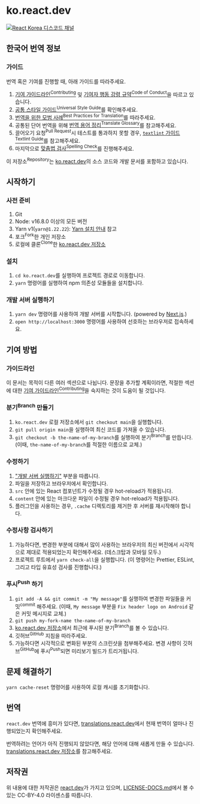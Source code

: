  # ko.react.dev

[![React Korea 디스코드 채널](https://dcbadge.vercel.app/api/server/YXdTyCh5KF)](https://discord.gg/YXdTyCh5KF)

## 한국어 번역 정보

### 가이드

번역 혹은 기여를 진행할 때, 아래 가이드를 따라주세요.

1. [기여 가이드라인<sup>Contributing</sup>](/CONTRIBUTING.md) 및 [기여자 행동 강령 규약<sup>Code of Conduct</sup>](/CODE_OF_CONDUCT.md)을 따르고 있습니다.
1. [공통 스타일 가이드<sup>Universal Style Guide</sup>](/wiki/universal-style-guide.md)를 확인해주세요.
1. [번역을 위한 모범 사례<sup>Best Practices for Translation</sup>](/wiki/best-practices-for-translation.md)를 따라주세요.
1. 공통된 단어 번역을 위해 [번역 용어 정리<sup>Translate Glossary</sup>](/wiki/translate-glossary.md)를 참고해주세요.
1. 끌어오기 요청<sup>Pull Request</sup>시 테스트를 통과하지 못할 경우, [`textlint` 가이드<sup>Textlint Guide</sup>](/wiki/textlint-guide.md)를 참고해주세요.
1. 마지막으로 [맞춤법 검사<sup>Spelling Check</sup>](https://nara-speller.co.kr/speller/)를 진행해주세요.

이 저장소<sup>Repository</sup>는 [ko.react.dev](https://ko.react.dev/)의 소스 코드와 개발 문서를 포함하고 있습니다.

## 시작하기

### 사전 준비

1. Git
1. Node: v16.8.0 이상의 모든 버전
1. Yarn v1(`yarn@1.22.22`): [Yarn 설치 안내](https://yarnpkg.com/lang/en/docs/install/) 참고
1. 포크<sup>Fork</sup>한 개인 저장소
1. 로컬에 클론<sup>Clone</sup>한 [ko.react.dev 저장소](https://github.com/reactjs/ko.react.dev)

### 설치

1. `cd ko.react.dev`를 실행하여 프로젝트 경로로 이동합니다.
1. `yarn` 명령어를 실행하여 npm 의존성 모듈들을 설치합니다.

### 개발 서버 실행하기

1. `yarn dev` 명령어를 사용하여 개발 서버를 시작합니다. (powered by [Next.js](https://nextjs.org).)
1. `open http://localhost:3000` 명령어를 사용하여 선호하는 브라우저로 접속하세요.

## 기여 방법

### 가이드라인

이 문서는 목적이 다른 여러 섹션으로 나뉩니다. 문장을 추가할 계획이라면, 적절한 섹션에 대한 [기여 가이드라인<sup>Contributing</sup>](/CONTRIBUTING.md)을 숙지하는 것이 도움이 될 것입니다.

### 분기<sup>Branch</sup> 만들기

1. `ko.react.dev` 로컬 저장소에서 `git checkout main`을 실행합니다.
1. `git pull origin main`을 실행하여 최신 코드를 가져올 수 있습니다.
1. `git checkout -b the-name-of-my-branch`를 실행하여 분기<sup>Branch</sup>를 만듭니다. (이때, `the-name-of-my-branch`를 적절한 이름으로 교체.)

### 수정하기

1. ["개발 서버 실행하기"](#개발-서버-실행하기) 부분을 따릅니다.
1. 파일을 저장하고 브라우저에서 확인합니다.
1. `src` 안에 있는 React 컴포넌트가 수정될 경우 hot-reload가 적용됩니다.
1. `content` 안에 있는 마크다운 파일이 수정될 경우 hot-reload가 적용됩니다.
1. 플러그인을 사용하는 경우, `.cache` 디렉토리를 제거한 후 서버를 재시작해야 합니다.

### 수정사항 검사하기

1. 가능하다면, 변경한 부분에 대해서 많이 사용하는 브라우저의 최신 버전에서 시각적으로 제대로 적용되었는지 확인해주세요. (데스크탑과 모바일 모두.)
1. 프로젝트 루트에서 `yarn check-all`을 실행합니다. (이 명령어는 Prettier, ESLint, 그리고 타입 유효성 검사를 진행합니다.)

### 푸시<sup>Push</sup> 하기

1. `git add -A && git commit -m "My message"`를 실행하여 변경한 파일들을 커밋<sup>commit</sup> 해주세요. (이때, `My message` 부분을 `Fix header logo on Android` 같은 커밋 메시지로 교체.)
1. `git push my-fork-name the-name-of-my-branch`
1. [ko.react.dev 저장소](https://github.com/reactjs/ko.react.dev)에서 최근에 푸시된 분기<sup>Branch</sup>를 볼 수 있습니다.
1. 깃허브<sup>GitHub</sup> 지침을 따라주세요.
1. 가능하다면 시각적으로 변화된 부분의 스크린샷을 첨부해주세요. 변경 사항이 깃허브<sup>GitHub</sup>에 푸시<sup>Push</sup>되면 미리보기 빌드가 트리거됩니다.

## 문제 해결하기

`yarn cache-reset` 명령어를 사용하여 로컬 캐시를 초기화합니다.

## 번역

`react.dev` 번역에 흥미가 있다면, [translations.react.dev](https://translations.react.dev/)에서 현재 번역이 얼마나 진행되었는지 확인해주세요.

번역하려는 언어가 아직 진행되지 않았다면, 해당 언어에 대해 새롭게 만들 수 있습니다. [translations.react.dev 저장소](https://github.com/reactjs/translations.react.dev)를 참고해주세요.

## 저작권

위 내용에 대한 저작권은 [react.dev](https://react.dev)가 가지고 있으며, [LICENSE-DOCS.md](/LICENSE-DOCS.md)에서 볼 수 있는 CC-BY-4.0 라이센스를 따릅니다.
